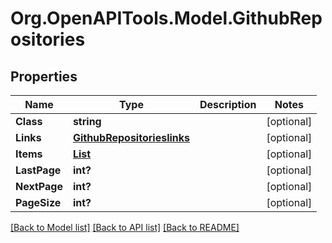 # Org.OpenAPITools.Model.GithubRepositories
## Properties

Name | Type | Description | Notes
------------ | ------------- | ------------- | -------------
**Class** | **string** |  | [optional] 
**Links** | [**GithubRepositorieslinks**](GithubRepositorieslinks.md) |  | [optional] 
**Items** | [**List<GithubRepository>**](GithubRepository.md) |  | [optional] 
**LastPage** | **int?** |  | [optional] 
**NextPage** | **int?** |  | [optional] 
**PageSize** | **int?** |  | [optional] 

[[Back to Model list]](../README.md#documentation-for-models) [[Back to API list]](../README.md#documentation-for-api-endpoints) [[Back to README]](../README.md)

